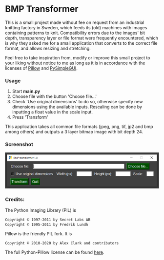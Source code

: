 # BMP Transformer

This is a small project made without fee on request from an industrial knitting factory in Sweden, which feeds its (old) machines with images containing patterns to knit. Compatibility errors due to the images' bit depth, transparency layer or file format were frequently encountered, which is why they asked me for a small application that converts to the correct file format, and allows resizing and stretching.

Feel free to take inspiration from, modify or improve this small project to your liking without notice to me as long as it is in accordance with the licenses of [Pillow](https://github.com/python-pillow) and [PySimpleGUI](https://github.com/PySimpleGUI).

### Usage

1) Start **main.py**
2) Choose file with the button 'Choose file...'
3) Check 'Use original dimensions' to do so, otherwise specify new dimensions using the available inputs. Rescaling can be done by inputting a float value in the scale input.
4) Press 'Transform'

This application takes all common file formats (jpeg, png, tif, jp2 and bmp among others) and outputs a 3 layer bitmap image with bit depth 24.

### Screenshot

![Screenshot of main window](screenshot.png?raw=true "Screenshot of main window")

### Credits:


The Python Imaging Library (PIL) is

    Copyright © 1997-2011 by Secret Labs AB
    Copyright © 1995-2011 by Fredrik Lundh

Pillow is the friendly PIL fork. It is

    Copyright © 2010-2020 by Alex Clark and contributors

The full Python-Pillow license can be found [here](https://github.com/python-pillow/Pillow/blob/master/LICENSE).